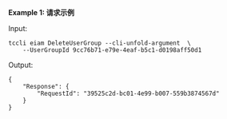 **Example 1: 请求示例**



Input: 

```
tccli eiam DeleteUserGroup --cli-unfold-argument  \
    --UserGroupId 9cc76b71-e79e-4eaf-b5c1-d0198aff50d1
```

Output: 
```
{
    "Response": {
        "RequestId": "39525c2d-bc01-4e99-b007-559b3874567d"
    }
}
```

